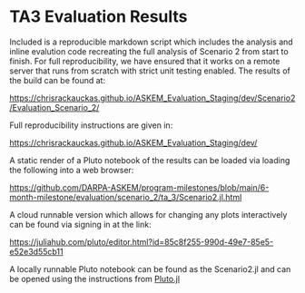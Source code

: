# TA3 Evaluation Results

Included is a reproducible markdown script which includes the analysis and inline evalution code recreating
the full analysis of Scenario 2 from start to finish. For full reproducibility, we have ensured that it
works on a remote server that runs from scratch with strict unit testing enabled. The results of the build
can be found at:

https://chrisrackauckas.github.io/ASKEM_Evaluation_Staging/dev/Scenario2/Evaluation_Scenario_2/

Full reproducibility instructions are given in:

https://chrisrackauckas.github.io/ASKEM_Evaluation_Staging/dev/

A static render of a Pluto notebook of the results can be loaded via loading the following into a web browser:

https://github.com/DARPA-ASKEM/program-milestones/blob/main/6-month-milestone/evaluation/scenario_2/ta_3/Scenario2.jl.html

A cloud runnable version which allows for changing any plots interactively can be found via signing in at the link:

https://juliahub.com/pluto/editor.html?id=85c8f255-990d-49e7-85e5-e52e3d55cb11

A locally runnable Pluto notebook can be found as the Scenario2.jl and can be opened using the instructions 
from [Pluto.jl](https://github.com/fonsp/Pluto.jl)